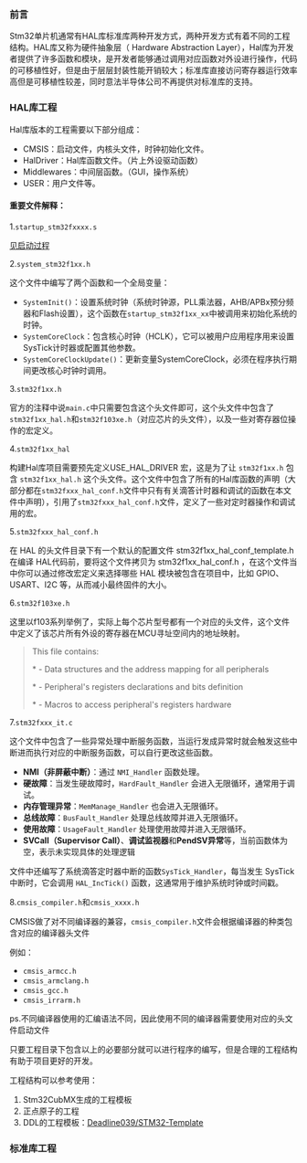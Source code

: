 ### 前言

Stm32单片机通常有HAL库标准库两种开发方式，两种开发方式有着不同的工程结构。HAL库又称为硬件抽象层（ Hardware Abstraction Layer），Hal库为开发者提供了许多函数和模块，是开发者能够通过调用对应函数对外设进行操作，代码的可移植性好，但是由于层层封装性能开销较大；标准库直接访问寄存器运行效率高但是可移植性较差，同时意法半导体公司不再提供对标准库的支持。

### HAL库工程

Hal库版本的工程需要以下部分组成：

- CMSIS：启动文件，内核头文件，时钟初始化文件。
- HalDriver：Hal库函数文件。（片上外设驱动函数）
- Middlewares：中间层函数。（GUI，操作系统）
- USER：用户文件等。

#### 重要文件解释：

1.`startup_stm32fxxxx.s`

[见启动过程](.\启动过程.md)

2.`system_stm32f1xx.h`

这个文件中编写了两个函数和一个全局变量：

- `SystemInit()`：设置系统时钟（系统时钟源，PLL乘法器，AHB/APBx预分频器和Flash设置），这个函数在`startup_stm32f1xx_xx`中被调用来初始化系统的时钟。
- `SystemCoreClock`：包含核心时钟（HCLK），它可以被用户应用程序用来设置SysTick计时器或配置其他参数。
- `SystemCoreClockUpdate()`：更新变量SystemCoreClock，必须在程序执行期间更改核心时钟时调用。

3.`stm32f1xx.h`

官方的注释中说`main.c`中只需要包含这个头文件即可，这个头文件中包含了`stm32f1xx_hal.h`和`stm32f103xe.h`（对应芯片的头文件），以及一些对寄存器位操作的宏定义。

4.`stm32f1xx_hal`

构建Hal库项目需要预先定义USE_HAL_DRIVER 宏，这是为了让 `stm32f1xx.h` 包含 `stm32f1xx_hal.h` 这个头文件。这个文件中包含了所有的Hal库函数的声明（大部分都在`stm32fxxx_hal_conf.h`文件中只有有关滴答计时器和调试的函数在本文件中声明），引用了`stm32fxxx_hal_conf.h`文件，定义了一些对定时器操作和调试用的宏。

5.`stm32fxxx_hal_conf.h`

在 HAL 的头文件目录下有一个默认的配置文件 stm32f1xx_hal_conf_template.h 在编译 HAL代码前，要将这个文件拷贝为 stm32f1xx_hal_conf.h ，在这个文件当中你可以通过修改宏定义来选择哪些 HAL 模块被包含在项目中，比如 GPIO、USART、I2C 等，从而减小最终固件的大小。

6.`stm32f103xe.h`

这里以f103系列举例了，实际上每个芯片型号都有一个对应的头文件，这个文件中定义了该芯片所有外设的寄存器在MCU寻址空间内的地址映射。

>  This file contains:
>
>  \*      - Data structures and the address mapping for all peripherals
>
>  \*      - Peripheral's registers declarations and bits definition
>
>  \*      - Macros to access peripheral's registers hardware

7.`stm32fxxx_it.c`

这个文件中包含了一些异常处理中断服务函数，当运行发成异常时就会触发这些中断进而执行对应的中断服务函数，可以自行更改这些函数。

- **NMI（非屏蔽中断）**：通过 `NMI_Handler` 函数处理。
- **硬故障**：当发生硬故障时，`HardFault_Handler` 会进入无限循环，通常用于调试。
- **内存管理异常**：`MemManage_Handler` 也会进入无限循环。
- **总线故障**：`BusFault_Handler` 处理总线故障并进入无限循环。
- **使用故障**：`UsageFault_Handler` 处理使用故障并进入无限循环。
- **SVCall（Supervisor Call）**、**调试监视器**和**PendSV异常**等，当前函数体为空，表示未实现具体的处理逻辑

文件中还编写了系统滴答定时器中断的函数`SysTick_Handler`，每当发生 SysTick 中断时，它会调用 `HAL_IncTick()` 函数，这通常用于维护系统时钟或时间戳。

8.`cmsis_compiler.h`和`cmsis_xxxx.h`

CMSIS做了对不同编译器的兼容，`cmsis_compiler.h`文件会根据编译器的种类包含对应的编译器头文件

例如：

- `cmsis_armcc.h`
- `cmsis_armclang.h`
- `cmsis_gcc.h`
- `cmsis_irrarm.h`

ps.不同编译器使用的汇编语法不同，因此使用不同的编译器需要使用对应的头文件启动文件

只要工程目录下包含以上的必要部分就可以进行程序的编写，但是合理的工程结构有助于项目更好的开发。

工程结构可以参考使用：

1. Stm32CubMX生成的工程模板
2. 正点原子的工程
3. DDL的工程模板：[Deadline039/STM32-Template](https://github.com/Deadline039/STM32-Template)

### 标准库工程



